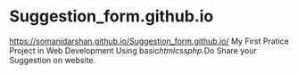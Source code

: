 # Suggestion_form.github.io
https://somanidarshan.github.io/Suggestion_form.github.io/
My First Pratice Project in Web Development Using basic*html*css*php*.Do Share your Suggestion on website.
